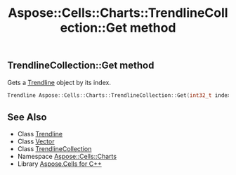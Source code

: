 ﻿---
title: Aspose::Cells::Charts::TrendlineCollection::Get method
linktitle: Get
second_title: Aspose.Cells for C++ API Reference
description: 'Aspose::Cells::Charts::TrendlineCollection::Get method. Gets a Trendline object by its index in C++.'
type: docs
weight: 700
url: /cpp/aspose.cells.charts/trendlinecollection/get/
---
## TrendlineCollection::Get method


Gets a [Trendline](../../trendline/) object by its index.

```cpp
Trendline Aspose::Cells::Charts::TrendlineCollection::Get(int32_t index)
```

## See Also

* Class [Trendline](../../trendline/)
* Class [Vector](../../../aspose.cells/vector/)
* Class [TrendlineCollection](../)
* Namespace [Aspose::Cells::Charts](../../)
* Library [Aspose.Cells for C++](../../../)
